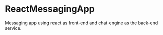 # ReactMessagingApp
Messaging app using react as front-end and chat engine as the back-end service.
